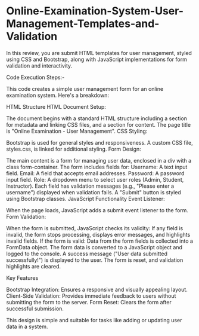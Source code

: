 # Online-Examination-System-User-Management-Templates-and-Validation
In this review, you are submit HTML templates for user management, styled using CSS and Bootstrap, along with JavaScript implementations for form validation and interactivity.

Code Execution Steps:-

This code creates a simple user management form for an online examination system. Here's a breakdown:

HTML Structure
HTML Document Setup:

The document begins with a standard HTML structure including a <head> section for metadata and linking CSS files, and a <body> section for content.
The page title is "Online Examination - User Management".
CSS Styling:

Bootstrap is used for general styles and responsiveness.
A custom CSS file, styles.css, is linked for additional styling.
Form Design:

The main content is a form for managing user data, enclosed in a div with a class form-container.
The form includes fields for:
Username: A text input field.
Email: A field that accepts email addresses.
Password: A password input field.
Role: A dropdown menu to select user roles (Admin, Student, Instructor).
Each field has validation messages (e.g., "Please enter a username") displayed when validation fails.
A "Submit" button is styled using Bootstrap classes.
JavaScript Functionality
Event Listener:

When the page loads, JavaScript adds a submit event listener to the form.
Form Validation:

When the form is submitted, JavaScript checks its validity:
If any field is invalid, the form stops processing, displays error messages, and highlights invalid fields.
If the form is valid:
Data from the form fields is collected into a FormData object.
The form data is converted to a JavaScript object and logged to the console.
A success message ("User data submitted successfully!") is displayed to the user.
The form is reset, and validation highlights are cleared.

Key Features

Bootstrap Integration: Ensures a responsive and visually appealing layout.
Client-Side Validation: Provides immediate feedback to users without submitting the form to the server.
Form Reset: Clears the form after successful submission.

This design is simple and suitable for tasks like adding or updating user data in a system.
